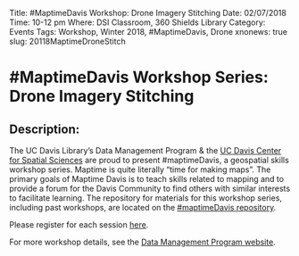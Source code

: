 Title: #MaptimeDavis Workshop: Drone Imagery Stitching
Date: 02/07/2018
Time: 10-12 pm
Where: DSI Classroom, 360 Shields Library
Category: Events
Tags: Workshop, Winter 2018, #MaptimeDavis, Drone
xnonews: true
slug: 20118MaptimeDroneStitch

# #MaptimeDavis Workshop Series: Drone Imagery Stitching

## Description:
The UC Davis Library’s Data Management Program & the [UC Davis Center for Spatial Sciences](https://spatial.ucdavis.edu/) are proud to present #maptimeDavis, a geospatial skills workshop series.  Maptime is quite literally “time for making maps”.  The primary goals of Maptime Davis is to teach skills related to mapping and to provide a forum for the Davis Community to find others with similar interests to facilitate learning. The repository for materials for this workshop series, including past workshops, are located on the [#maptimeDavis repository](https://github.com/MicheleTobias/MaptimeDavis).

Please register for each session [here](https://forms.library.ucdavis.edu/classes/descriptions.php). 

 For more workshop details, see the [Data Management Program website](https://www.library.ucdavis.edu/service/data-management/data-management-program-workshops-events/).

